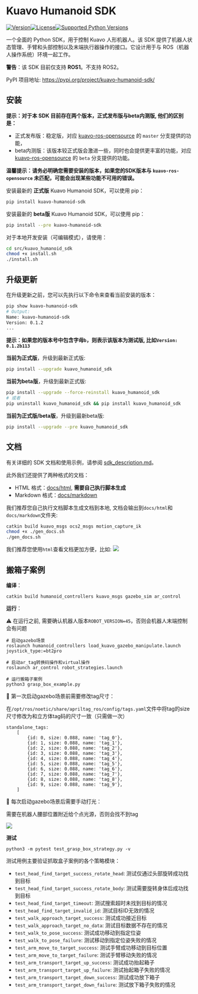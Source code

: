 # Kuavo Humanoid SDK
[![Version](https://img.shields.io/pypi/v/kuavo-humanoid-sdk.svg)](https://pypi.org/project/kuavo-humanoid-sdk/)[![License](https://img.shields.io/pypi/l/kuavo-humanoid-sdk.svg)](#)[![Supported Python Versions](https://img.shields.io/pypi/pyversions/kuavo-humanoid-sdk.svg)](https://pypi.python.org/pypi/kuavo-humanoid-sdk)

一个全面的 Python SDK，用于控制 Kuavo 人形机器人。该 SDK 提供了机器人状态管理、手臂和头部控制以及末端执行器操作的接口。它设计用于与 ROS（机器人操作系统）环境一起工作。

**警告**：该 SDK 目前仅支持 **ROS1**。不支持 ROS2。

PyPI 项目地址: https://pypi.org/project/kuavo-humanoid-sdk/

## 安装
**提示：对于本 SDK 目前存在两个版本，正式发布版与beta内测版, 他们的区别是：**
- 正式发布版：稳定版，对应 [kuavo-ros-opensource](https://gitee.com/leju-robot/kuavo-ros-opensource/) 的 `master` 分支提供的功能，
- beta内测版：该版本较正式版会激进一些，同时也会提供更丰富的功能，对应 [kuavo-ros-opensource](https://gitee.com/leju-robot/kuavo-ros-opensource/) 的 `beta` 分支提供的功能。

**温馨提示：请务必明确您需要安装的版本，如果您的SDK版本与 `kuavo-ros-opensource` 未匹配，可能会出现某些功能不可用的错误。**

安装最新的 **正式版** Kuavo Humanoid SDK，可以使用 pip：
```bash
pip install kuavo-humanoid-sdk
```

安装最新的 **beta版** Kuavo Humanoid SDK，可以使用 pip：
```bash
pip install --pre kuavo-humanoid-sdk

```
对于本地开发安装（可编辑模式），请使用：
```bash
cd src/kuavo_humanoid_sdk
chmod +x install.sh
./install.sh
```

## 升级更新

在升级更新之前，您可以先执行以下命令来查看当前安装的版本：
```bash
pip show kuavo-humanoid-sdk
# Output:
Name: kuavo-humanoid-sdk
Version: 0.1.2
...
```
**提示：如果您的版本号中包含字母`b`，则表示该版本为测试版, 比如`Version: 0.1.2b113`**

**当前为正式版**，升级到最新正式版:
```bash
pip install --upgrade kuavo_humanoid_sdk
```
**当前为beta版**，升级到最新正式版:
```bash
pip install --upgrade --force-reinstall kuavo_humanoid_sdk
# 或者
pip uninstall kuavo_humanoid_sdk && pip install kuavo_humanoid_sdk
```
**当前为正式版/beta版**，升级到最新beta版:
```bash
pip install --upgrade --pre kuavo_humanoid_sdk
```

## 文档

有关详细的 SDK 文档和使用示例，请参阅 [sdk_description.md](sdk_description.md)。

此外我们还提供了两种格式的文档：
- HTML 格式：[docs/html](docs/html), **需要自己执行脚本生成**
- Markdown 格式：[docs/markdown](docs/markdown)

我们推荐您自己执行文档脚本生成文档到本地, 文档会输出到`docs/html`和`docs/markdown`文件夹:
```bash
catkin build kuavo_msgs ocs2_msgs motion_capture_ik
chmod +x ./gen_docs.sh
./gen_docs.sh
```

我们推荐您使用`html`查看文档更加方便，比如:
![](docs/images/image.png)

## 搬箱子案例
**编译**：
```
catkin build humanoid_controllers kuavo_msgs gazebo_sim ar_control
```

**运行**：

⚠️ 在运行之前, 需要确认机器人版本`ROBOT_VERSION=45`，否则会机器人末端控制会有问题
```
# 启动gazebo场景
roslaunch humanoid_controllers load_kuavo_gazebo_manipulate.launch joystick_type:=bt2pro

# 启动ar_tag转换码操作和virtual操作
roslaunch ar_control robot_strategies.launch  

# 运行搬箱子案例
python3 grasp_box_example.py 
```

🚨 第一次启动gazebo场景前需要修改tag尺寸：

在`/opt/ros/noetic/share/apriltag_ros/config/tags.yaml`文件中将tag的size尺寸修改为和立方体tag码的尺寸一致（只需做一次）
```
standalone_tags:
    [
        {id: 0, size: 0.088, name: 'tag_0'},
        {id: 1, size: 0.088, name: 'tag_1'},
        {id: 2, size: 0.088, name: 'tag_2'},
        {id: 3, size: 0.088, name: 'tag_3'},
        {id: 4, size: 0.088, name: 'tag_4'},
        {id: 5, size: 0.088, name: 'tag_5'},
        {id: 6, size: 0.088, name: 'tag_6'},
        {id: 7, size: 0.088, name: 'tag_7'},
        {id: 8, size: 0.088, name: 'tag_8'},
        {id: 9, size: 0.088, name: 'tag_9'},
    ]
```
🚨 每次启动gazebo场景后需要手动打光：

需要在机器人腰部位置附近给个点光源，否则会找不到tag

![](docs/images/gazebo.jpg)


**测试**
```
python3 -m pytest test_grasp_box_strategy.py -v
```
测试用例主要验证抓取盒子案例的各个策略模块：
- `test_head_find_target_success_rotate_head`: 测试仅通过头部旋转成功找到目标
- `test_head_find_target_success_rotate_body`: 测试需要旋转身体后成功找到目标
- `test_head_find_target_timeout`: 测试搜索超时未找到目标的情况
- `test_head_find_target_invalid_id`: 测试目标ID无效的情况
- `test_walk_approach_target_success`: 测试成功接近目标
- `test_walk_approach_target_no_data`: 测试目标数据不存在的情况
- `test_walk_to_pose_success`: 测试成功移动到指定位姿
- `test_walk_to_pose_failure`: 测试移动到指定位姿失败的情况
- `test_arm_move_to_target_success`: 测试手臂成功移动到目标位置
- `test_arm_move_to_target_failure`: 测试手臂移动失败的情况
- `test_arm_transport_target_up_success`: 测试成功抬起箱子
- `test_arm_transport_target_up_failure`: 测试抬起箱子失败的情况
- `test_arm_transport_target_down_success`: 测试成功放下箱子
- `test_arm_transport_target_down_failure`: 测试放下箱子失败的情况